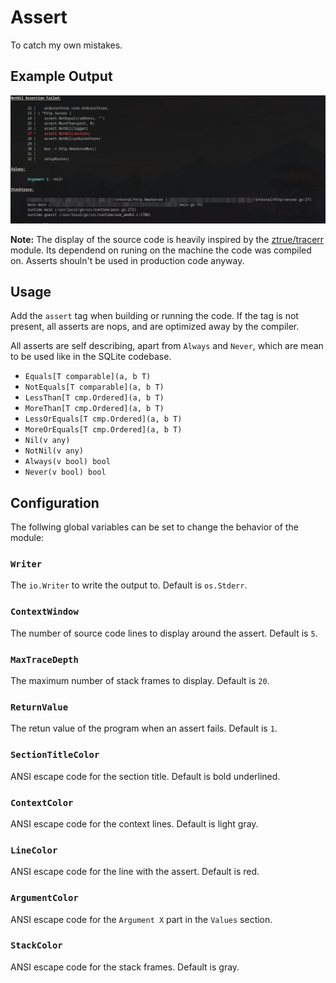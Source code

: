 Assert
======

To catch my own mistakes.

Example Output
--------------

![](./example.png)

**Note:** The display of the source code is heavily inspired by the
[ztrue/tracerr](https://github.com/ztrue/tracerr) module. Its dependend on
runing on the machine the code was compiled on. Asserts shouln't be used in
production code anyway.

Usage
-----

Add the `assert` tag when building or running the code. If the tag is not
present, all asserts are nops, and are optimized away by the compiler.

All asserts are self describing, apart from `Always` and `Never`, which are
mean to be used like in the SQLite codebase.

* `Equals[T comparable](a, b T)`
* `NotEquals[T comparable](a, b T)`
* `LessThan[T cmp.Ordered](a, b T)`
* `MoreThan[T cmp.Ordered](a, b T)`
* `LessOrEquals[T cmp.Ordered](a, b T)`
* `MoreOrEquals[T cmp.Ordered](a, b T)`
* `Nil(v any)`
* `NotNil(v any)`
* `Always(v bool) bool`
* `Never(v bool) bool`

Configuration
-------------

The follwing global variables can be set to change the behavior of the module:

### `Writer`

The `io.Writer` to write the output to. Default is `os.Stderr`.

### `ContextWindow`

The number of source code lines to display around the assert. Default is `5`.

### `MaxTraceDepth`

The maximum number of stack frames to display. Default is `20`.

### `ReturnValue`

The retun value of the program when an assert fails. Default is `1`.

### `SectionTitleColor`

ANSI escape code for the section title. Default is bold underlined.

### `ContextColor`

ANSI escape code for the context lines. Default is light gray.

### `LineColor`

ANSI escape code for the line with the assert. Default is red.

### `ArgumentColor`

ANSI escape code for the `Argument X` part in the `Values` section.

### `StackColor`

ANSI escape code for the stack frames. Default is gray.
